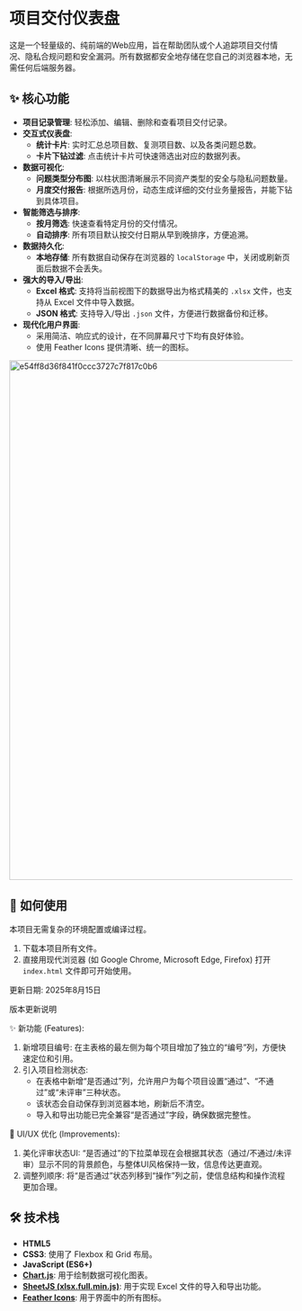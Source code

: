 
# 项目交付仪表盘

这是一个轻量级的、纯前端的Web应用，旨在帮助团队或个人追踪项目交付情况、隐私合规问题和安全漏洞。所有数据都安全地存储在您自己的浏览器本地，无需任何后端服务器。

## ✨ 核心功能

- **项目记录管理**: 轻松添加、编辑、删除和查看项目交付记录。
- **交互式仪表盘**:
    - **统计卡片**: 实时汇总总项目数、复测项目数、以及各类问题总数。
    - **卡片下钻过滤**: 点击统计卡片可快速筛选出对应的数据列表。
- **数据可视化**:
    - **问题类型分布图**: 以柱状图清晰展示不同资产类型的安全与隐私问题数量。
    - **月度交付报告**: 根据所选月份，动态生成详细的交付业务量报告，并能下钻到具体项目。
- **智能筛选与排序**:
    - **按月筛选**: 快速查看特定月份的交付情况。
    - **自动排序**: 所有项目默认按交付日期从早到晚排序，方便追溯。
- **数据持久化**:
    - **本地存储**: 所有数据自动保存在浏览器的 `localStorage` 中，关闭或刷新页面后数据不会丢失。
- **强大的导入/导出**:
    - **Excel 格式**: 支持将当前视图下的数据导出为格式精美的 `.xlsx` 文件，也支持从 Excel 文件中导入数据。
    - **JSON 格式**: 支持导入/导出 `.json` 文件，方便进行数据备份和迁移。
- **现代化用户界面**:
    - 采用简洁、响应式的设计，在不同屏幕尺寸下均有良好体验。
    - 使用 Feather Icons 提供清晰、统一的图标。
<img width="1912" height="924" alt="e54ff8d36f841f0ccc3727c7f817c0b6" src="https://github.com/user-attachments/assets/b10f0425-cebc-4b1a-9282-2d1a718ebc7f" />

## 🚀 如何使用

本项目无需复杂的环境配置或编译过程。

1.  下载本项目所有文件。
2.  直接用现代浏览器 (如 Google Chrome, Microsoft Edge, Firefox) 打开 `index.html` 文件即可开始使用。

 更新日期: 2025年8月15日

  版本更新说明

  ✨ 新功能 (Features):

   1. 新增项目编号: 在主表格的最左侧为每个项目增加了独立的“编号”列，方便快速定位和引用。
   2. 引入项目检测状态:
       * 在表格中新增“是否通过”列，允许用户为每个项目设置“通过”、“不通过”或“未评审”三种状态。
       * 该状态会自动保存到浏览器本地，刷新后不清空。
       * 导入和导出功能已完全兼容“是否通过”字段，确保数据完整性。

  💄 UI/UX 优化 (Improvements):

   1. 美化评审状态UI: “是否通过”的下拉菜单现在会根据其状态（通过/不通过/未评审）显示不同的背景颜色，与整体UI风格保持一致，信息传达更直观。
   2. 调整列顺序: 将“是否通过”状态列移到“操作”列之前，使信息结构和操作流程更加合理。

## 🛠️ 技术栈

- **HTML5**
- **CSS3**: 使用了 Flexbox 和 Grid 布局。
- **JavaScript (ES6+)**
- **[Chart.js](https://www.chartjs.org/)**: 用于绘制数据可视化图表。
- **[SheetJS (xlsx.full.min.js)](https://sheetjs.com/)**: 用于实现 Excel 文件的导入和导出功能。
- **[Feather Icons](https://feathericons.com/)**: 用于界面中的所有图标。

